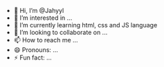 - 👋 Hi, I’m @Jahyyl
- 👀 I’m interested in ...
- 🌱 I’m currently learning html, css and JS language
- 💞️ I’m looking to collaborate on ...
- 📫 How to reach me ...
- 😄 Pronouns: ...
- ⚡ Fun fact: ...

<!---
Jahyyl/Jahyyl is a ✨ special ✨ repository because its `README.md` (this file) appears on your GitHub profile.
You can click the Preview link to take a look at your changes.
--->
